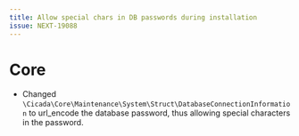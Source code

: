 ```yaml
---
title: Allow special chars in DB passwords during installation
issue: NEXT-19088
---
```

# Core
* Changed `\Cicada\Core\Maintenance\System\Struct\DatabaseConnectionInformation` to url_encode the database password, thus allowing special characters in the password.

